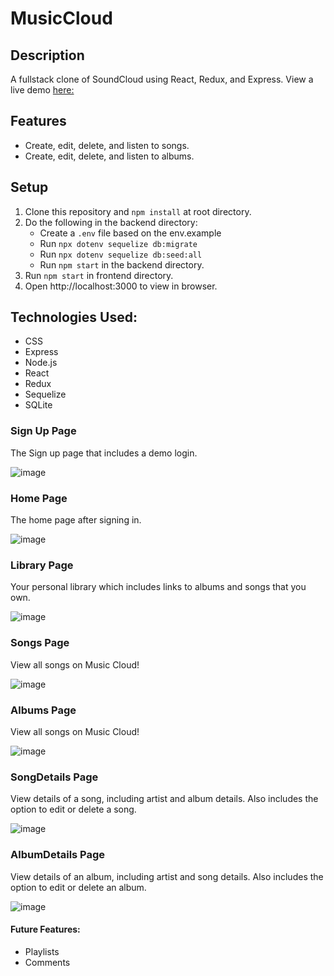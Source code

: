 # MusicCloud

## Description

A fullstack clone of SoundCloud using React, Redux, and Express.
View a live demo [here:](https://soundcloudcloneaa.herokuapp.com)

## Features
* Create, edit, delete, and listen to songs.
* Create, edit, delete, and listen to albums.

## Setup
  1. Clone this repository and ```npm install``` at root directory.
  2. Do the following in the backend directory:
        * Create a ```.env``` file based on the env.example
        * Run ```npx dotenv sequelize db:migrate```
        * Run ```npx dotenv sequelize db:seed:all```
        * Run ```npm start``` in the backend directory.
  3. Run ```npm start``` in frontend directory.
  4. Open http://localhost:3000 to view in browser.

## Technologies Used:

* CSS
* Express
* Node.js
* React
* Redux
* Sequelize
* SQLite

### Sign Up Page

The Sign up page that includes a demo login.

![image](https://github.com/Kbafekr/MusicCloud/blob/9aa87373473019d17a24356e0b8c19591a0f4c14/Read%20Me%20Images/SignUpPage.png)

### Home Page

The home page after signing in.

![image](https://github.com/Kbafekr/MusicCloud/blob/9aa87373473019d17a24356e0b8c19591a0f4c14/Read%20Me%20Images/HomePage.png)

### Library Page

Your personal library which includes links to albums and songs that you own.

![image](https://github.com/Kbafekr/MusicCloud/blob/9aa87373473019d17a24356e0b8c19591a0f4c14/Read%20Me%20Images/LibraryPage.png)


### Songs Page

View all songs on Music Cloud!

![image](https://github.com/Kbafekr/MusicCloud/blob/9aa87373473019d17a24356e0b8c19591a0f4c14/Read%20Me%20Images/SongsPage.png)

### Albums Page

View all songs on Music Cloud!

![image](https://github.com/Kbafekr/MusicCloud/blob/9aa87373473019d17a24356e0b8c19591a0f4c14/Read%20Me%20Images/AlbumsPage.png)

### SongDetails Page

View details of a song, including artist and album details. Also includes the option to edit or delete a song.


![image](https://github.com/Kbafekr/MusicCloud/blob/9aa87373473019d17a24356e0b8c19591a0f4c14/Read%20Me%20Images/SongDetailsPage.png)


### AlbumDetails Page

View details of an album, including artist and song details. Also includes the option to edit or delete an album.

![image](https://github.com/Kbafekr/MusicCloud/blob/9aa87373473019d17a24356e0b8c19591a0f4c14/Read%20Me%20Images/AlbumDetailsPage.png)





#### Future Features:

* Playlists
* Comments
